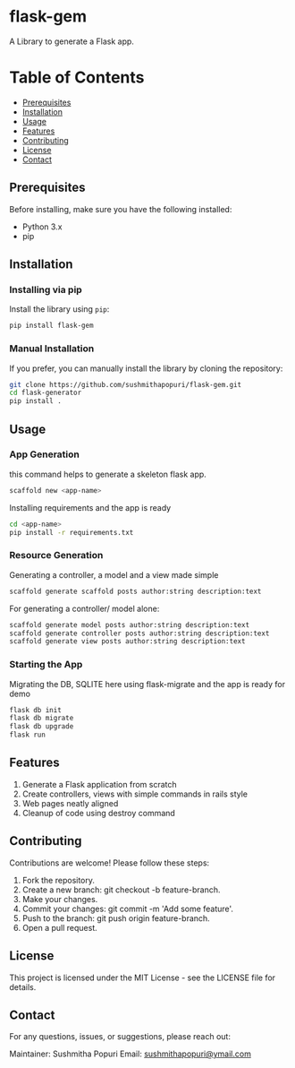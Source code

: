# flask-gem
A Library to generate a Flask app.

# Table of Contents
- [Prerequisites](#prerequisites)
- [Installation](#installation)
- [Usage](#usage)
- [Features](#features)
- [Contributing](#contributing)
- [License](#license)
- [Contact](#contact)

## Prerequisites

Before installing, make sure you have the following installed:

- Python 3.x
- pip

## Installation

### Installing via pip
Install the library using `pip`:

```sh
pip install flask-gem
```
### Manual Installation
If you prefer, you can manually install the library by cloning the repository:
```sh
git clone https://github.com/sushmithapopuri/flask-gem.git
cd flask-generator
pip install .
```
## Usage
### App Generation
this command helps to generate a skeleton flask app.
```sh
scaffold new <app-name>
```
Installing requirements and the app is ready
```sh
cd <app-name>
pip install -r requirements.txt
```
### Resource Generation
Generating a controller, a model and a view made simple
```sh
scaffold generate scaffold posts author:string description:text
```
For generating a controller/ model alone:
```sh
scaffold generate model posts author:string description:text
scaffold generate controller posts author:string description:text
scaffold generate view posts author:string description:text
```
### Starting the App
Migrating the DB, SQLITE here using flask-migrate and the app is ready for demo
```sh
flask db init
flask db migrate
flask db upgrade
flask run
```

## Features

<ol>
<li> Generate a Flask application from scratch</li>
<li> Create controllers, views with simple commands in rails style</li>
<li> Web pages neatly aligned</li>
<li> Cleanup of code using destroy command</li>
</ol>

## Contributing
Contributions are welcome! Please follow these steps:
<ol>
<li>Fork the repository.</li>
<li>Create a new branch: git checkout -b feature-branch.</li>
<li>Make your changes.
<li>Commit your changes: git commit -m 'Add some feature'.</li>
<li>Push to the branch: git push origin feature-branch.</li>
<li>Open a pull request.</li>
</ol>

## License
This project is licensed under the MIT License - see the LICENSE file for details.

## Contact
For any questions, issues, or suggestions, please reach out:

Maintainer: Sushmitha Popuri
Email: sushmithapopuri@ymail.com
